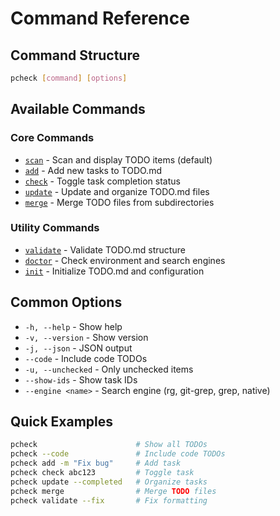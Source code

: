 # Command Reference

## Command Structure

```bash
pcheck [command] [options]
```

## Available Commands

### Core Commands

- [`scan`](./scan.md) - Scan and display TODO items (default)
- [`add`](./add.md) - Add new tasks to TODO.md
- [`check`](./check.md) - Toggle task completion status
- [`update`](./update.md) - Update and organize TODO.md files
- [`merge`](./merge.md) - Merge TODO files from subdirectories

### Utility Commands

- [`validate`](./validate.md) - Validate TODO.md structure
- [`doctor`](./doctor.md) - Check environment and search engines
- [`init`](./init.md) - Initialize TODO.md and configuration

## Common Options

- `-h, --help` - Show help
- `-v, --version` - Show version
- `-j, --json` - JSON output
- `--code` - Include code TODOs
- `-u, --unchecked` - Only unchecked items
- `--show-ids` - Show task IDs
- `--engine <name>` - Search engine (rg, git-grep, grep, native)

## Quick Examples

```bash
pcheck                      # Show all TODOs
pcheck --code               # Include code TODOs
pcheck add -m "Fix bug"     # Add task
pcheck check abc123         # Toggle task
pcheck update --completed   # Organize tasks
pcheck merge                # Merge TODO files
pcheck validate --fix       # Fix formatting
```
